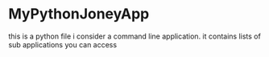 # MyPythonJoneyApp
this is a python file i consider a command line application. it contains lists of sub applications you can access
